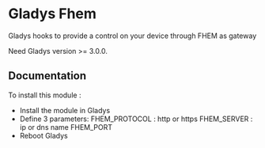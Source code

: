 # Gladys Fhem

Gladys hooks to provide a control on your device through FHEM as gateway

Need Gladys version >= 3.0.0.

## Documentation

To install this module : 

- Install the module in Gladys
- Define 3 parameters:
  FHEM_PROTOCOL : http or https
  FHEM_SERVER : ip or dns name
  FHEM_PORT
- Reboot Gladys


